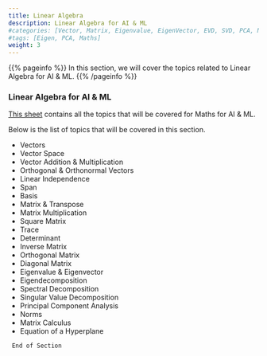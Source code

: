 ```yaml
---
title: Linear Algebra
description: Linear Algebra for AI & ML
#categories: [Vector, Matrix, Eigenvalue, EigenVector, EVD, SVD, PCA, Norms]
#tags: [Eigen, PCA, Maths]
weight: 3
---
```


{{% pageinfo %}}
In this section, we will cover the topics related to Linear Algebra for AI & ML.
{{% /pageinfo %}}

###  Linear Algebra for AI & ML
[This sheet](https://docs.google.com/spreadsheets/d/1NUv9DrXJcFZs0SGHiLo8GSyCP58nR2_1lD1YDGzwC1A/edit?gid=701104685#gid=701104685) contains all the topics that will be covered for Maths for AI & ML.

Below is the list of topics that will be covered in this section.
- Vectors
- Vector Space
- Vector Addition & Multiplication
- Orthogonal & Orthonormal Vectors
- Linear Independence
- Span
- Basis
- Matrix & Transpose
- Matrix Multiplication
- Square Matrix
- Trace
- Determinant
- Inverse Matrix
- Orthogonal Matrix
- Diagonal Matrix
- Eigenvalue & Eigenvector
- Eigendecomposition
- Spectral Decomposition
- Singular Value Decomposition
- Principal Component Analysis
- Norms
- Matrix Calculus
- Equation of a Hyperplane

``` End of Section```